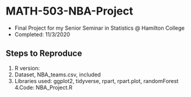 # MATH-503-NBA-Project
- Final Project for my Senior Seminar in Statistics @ Hamilton College  
- Completed: 11/3/2020  

## Steps to Reproduce
1. R version: 
2. Dataset, NBA_teams.csv, included
3. Libraries used: ggplot2, tidyverse, rpart, rpart.plot, randomForest
4.Code: NBA_Project.R
  
